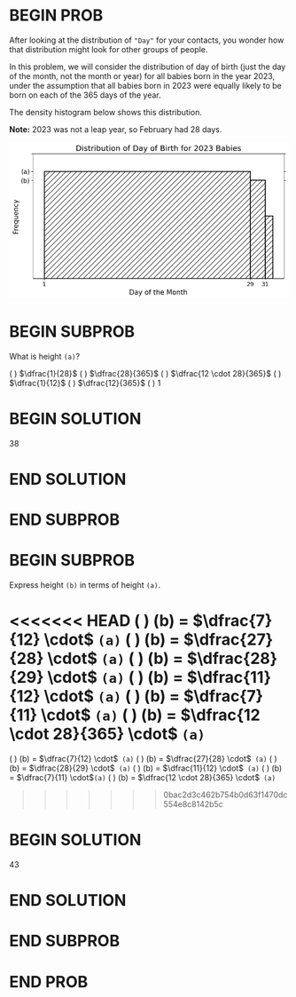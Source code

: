 # BEGIN PROB

After looking at the distribution of `"Day"` for your contacts, you
wonder how that distribution might look for other groups of people.

In this problem, we will consider the distribution of day of birth (just
the day of the month, not the month or year) for all babies born in the
year 2023, under the assumption that all babies born in 2023 were
equally likely to be born on each of the 365 days of the year.

The density histogram below shows this distribution.

**Note:** 2023 was not a leap year, so February had 28 days.

<center><img src="../../assets/images/sp24-midterm/baby_hist.png" width=600></center>

# BEGIN SUBPROB

What is height `(a)`?

( ) $\dfrac{1}{28}$ 
( ) $\dfrac{28}{365}$ 
( ) $\dfrac{12 \cdot 28}{365}$
( ) $\dfrac{1}{12}$ 
( ) $\dfrac{12}{365}$ 
( ) $1$

# BEGIN SOLUTION

<average>38</average>

# END SOLUTION

# END SUBPROB

# BEGIN SUBPROB

Express height `(b)` in terms of height `(a)`.

<<<<<<< HEAD
( ) (b) = $\dfrac{7}{12} \cdot$ `(a)`
( ) (b) = $\dfrac{27}{28} \cdot$ `(a)`
( ) (b) = $\dfrac{28}{29} \cdot$ `(a)`
( ) (b) = $\dfrac{11}{12} \cdot$ `(a)`
( ) (b) = $\dfrac{7}{11} \cdot$ `(a)`
( ) (b) = $\dfrac{12 \cdot 28}{365} \cdot$ `(a)`
=======
( ) (b) =  $\dfrac{7}{12} \cdot$` (a)`
( ) (b) =  $\dfrac{27}{28} \cdot$` (a)`
( ) (b) =  $\dfrac{28}{29} \cdot$` (a)`
( ) (b) =  $\dfrac{11}{12} \cdot$` (a)`
( ) (b) =  $\dfrac{7}{11} \cdot$`(a)`
( ) (b) =  $\dfrac{12 \cdot 28}{365} \cdot$` (a)`
>>>>>>> 0bac2d3c462b754b0d63f1470dc554e8c8142b5c

# BEGIN SOLUTION

<average>43</average>

# END SOLUTION

# END SUBPROB

# END PROB

